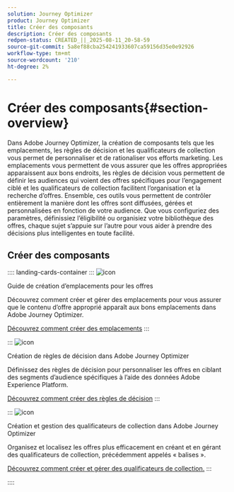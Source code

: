 ```yaml
---
solution: Journey Optimizer
product: Journey Optimizer
title: Créer des composants
description: Créer des composants
redpen-status: CREATED_||_2025-08-11_20-58-59
source-git-commit: 5a8ef88cba254241933607ca59156d35e0e92926
workflow-type: tm+mt
source-wordcount: '210'
ht-degree: 2%

---
```



# Créer des composants{#section-overview}

Dans Adobe Journey Optimizer, la création de composants tels que les emplacements, les règles de décision et les qualificateurs de collection vous permet de personnaliser et de rationaliser vos efforts marketing. Les emplacements vous permettent de vous assurer que les offres appropriées apparaissent aux bons endroits, les règles de décision vous permettent de définir les audiences qui voient des offres spécifiques pour l’engagement ciblé et les qualificateurs de collection facilitent l’organisation et la recherche d’offres. Ensemble, ces outils vous permettent de contrôler entièrement la manière dont les offres sont diffusées, gérées et personnalisées en fonction de votre audience. Que vous configuriez des paramètres, définissiez l’éligibilité ou organisiez votre bibliothèque des offres, chaque sujet s’appuie sur l’autre pour vous aider à prendre des décisions plus intelligentes en toute facilité.

## Créer des composants

:::: landing-cards-container
:::
![icon](https://cdn.experienceleague.adobe.com/icons/list-check.svg)

Guide de création d’emplacements pour les offres

Découvrez comment créer et gérer des emplacements pour vous assurer que le contenu d’offre approprié apparaît aux bons emplacements dans Adobe Journey Optimizer.

[Découvrez comment créer des emplacements](../using/offers/offer-library/creating-placements.md)
:::

:::
![icon](https://cdn.experienceleague.adobe.com/icons/bullseye.svg)

Création de règles de décision dans Adobe Journey Optimizer

Définissez des règles de décision pour personnaliser les offres en ciblant des segments d’audience spécifiques à l’aide des données Adobe Experience Platform.

[Découvrez comment créer des règles de décision](../using/offers/offer-library/creating-decision-rules.md)
:::

:::
![icon](https://cdn.experienceleague.adobe.com/icons/tags.svg)

Création et gestion des qualificateurs de collection dans Adobe Journey Optimizer

Organisez et localisez les offres plus efficacement en créant et en gérant des qualificateurs de collection, précédemment appelés « balises ».

[Découvrez comment créer et gérer des qualificateurs de collection.](../using/offers/offer-library/creating-tags.md)
:::

::::
